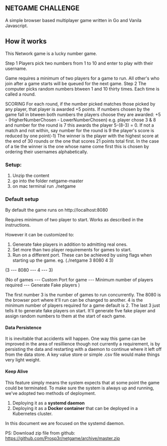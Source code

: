 ## NETGAME CHALLENGE

A simple browser based multiplayer game written in Go and Vanila Javascript.


## How it works
This Network game is a lucky number game.

Step 1 Players pick two numbers from 1 to 10 and enter to play with their username.

Game requires a minimum of two players for a game to run. All other's who join after a game starts will be queued for the next game.
Step 2 The computer picks random numbers btween 1 and 10 thirty times. Each time is called a round. 

SCORING
For each round, if the number picked matches those picked by any player, that player is awarded +5 points.
If numbers chosen by the game fall in btween both numbers the players choose they are awarded: +5 - (HigherNumberChosen - LowerNumberChosen)
e.g. player chose 3 & 8 and number for the round is 7 this awards the player 5-(8-3) = 0.
If not a match and not within, say number for the round is 9 the player's score is reduced by one point(-1)
The winner is the player with the highest score at the end of 30 rounds or the one that scores 21 points total first.
In the case of a tie the winner is the one whose name come first this is chosen by ordering their usernames alphabetically.


### Setup:

1. Unzip the content
2. go into the folder netgame-master
3. on mac terminal run ./netgame


### Default setup
By default the game runs on http://localhost:8080

Requires minimum of two player to start.
Works as described in the instructions.

However it can be customized to:
1. Generate fake players in addition to admitting real ones.
2. Set more than two player requirements for games to start.
3. Run on a different port. 
These can be achieved by using flags when starting up the game. 
eg. (./netgame 3 8080 4 3)

(3  --- 8080 ---   4  ---  3)

(No of games --- Custom Port for game --- Minimum number of players required --- Generate Fake players )

The first number 3 is the number of games to run concurrently.
The 8080 is the browser port where it'll run can be changed to another.
4 is the minimum number of players required for a game default is 2. 
The last 3 just tells it to generate fake players on start. 
It'll generate five fake player and assign random numbers to them at the start of each game.


#### Data Persistence
It is inevitable that accidents will happen.
One way this game can be improved in the area of resillience though not currently a requirement, is by persisting the data and restarting with a daemon to continue where it left off from the data store. A key value store or simple .csv file would make things very light weight.


#### Keep Alive
This feature simply means the system expects that at some point the game could be terminated.
To make sure the system is always up and running, we've adopted two methods of deployment.

1. Deploying it as a **systemd daemon**
2. Deploying it as a **Docker container** that can be deployed in a Kubernetes cluster.

In this document we are focused on the systemd daemon.





PS: Download zip file from github: https://github.com/Prosp3r/netgame/archive/master.zip
